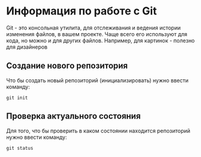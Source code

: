 # Информация по работе с Git

Git - это консольная утилита, для отслеживания и ведения истории изменения файлов, в вашем проекте. Чаще всего его используют для кода, но можно и для других файлов. Например, для картинок - полезно для дизайнеров

## Создание нового репозитория

Что бы создать новый репозиторий (инициализировать) нужно ввести команду:

    git init

## Проверка актуального состояния

Для того, что бы проверить в каком состоянии находится репозиторий нужно ввести команду:

    git status

